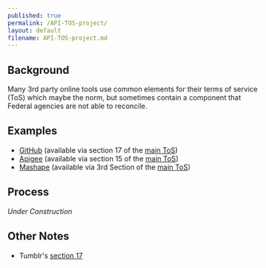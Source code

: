 ```yaml
---
published: true
permalink: /API-TOS-project/
layout: default
filename: API-TOS-project.md
---
```


## Background  

Many 3rd party online tools use common elements for their terms of service (ToS) which maybe the norm, but sometimes contain a component that Federal agencies are not able to reconcile.  

## Examples  
* [GitHub](https://help.github.com/articles/amendment-to-github-terms-of-service-applicable-to-government-users) (available via section 17 of the [main ToS](https://help.github.com/articles/github-terms-of-service))  
* [Apigee](http://apigee.com/about/content/amendment-apigee-terms-service) (available via section 15 of the [main ToS](http://apigee.com/about/terms))  
* [Mashape](https://www.mashape.com/terms/government) (available via 3rd Section of the [main ToS](https://www.mashape.com/terms))  


## Process  

_Under Construction_  
  
## Other Notes  

* Tumblr's [section 17](http://www.tumblr.com/policy/en/terms_of_service)



